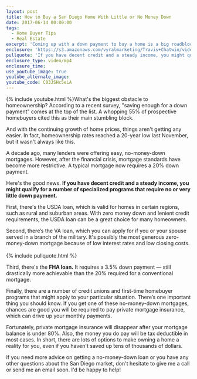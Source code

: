 ```yaml
---
layout: post
title: How to Buy a San Diego Home With Little or No Money Down
date: 2017-06-14 00:00:00
tags:
  - Home Buyer Tips
  - Real Estate
excerpt: 'Coming up with a down payment to buy a home is a big roadblock for many people. However, there are plenty of options for buyers in this position.'
enclosure: 'https://s3.amazonaws.com/vyralmarketing/Travis+Chatwin/videos/San+Diego+Real+Estate-+How+to+Buy+a+San+Diego+Home+With+Little+or+No+Money+Down.mp4'
pullquote: 'If you have decent credit and a steady income, you might qualify for specialized programs that require no or very little down payment.'
enclosure_type: video/mp4
enclosure_time:
use_youtube_image: true
youtube_alternate_image:
youtube_code: C03JSHc5eLA
---
```



{% include youtube.html %}What's the biggest obstacle to homeownership? According to a recent survey, "saving enough for a down payment" comes at the top of the list. A whopping 55% of prospective homebuyers cited this as their main stumbling block.

And with the continuing growth of home prices, things aren't getting any easier. In fact, homeownership rates reached a 20-year low last November, but it wasn't always like this.

A decade ago, many lenders were offering easy, no-money-down mortgages. However, after the financial crisis, mortgage standards have become more restrictive. A typical mortgage now requires a 20% down payment.

Here's the good news. **If you have decent credit and a steady income, you might qualify for a number of specialized programs that require no or very little down payment.**

First, there's the USDA loan, which is valid for homes in certain regions, such as rural and suburban areas. With zero money down and lenient credit requirements, the USDA loan can be a great choice for many homeowners.

Second, there’s the VA loan, which you can apply for if you or your spouse served in a branch of the military. It's possibly the most generous zero-money-down mortgage because of low interest rates and low closing costs.
<br>
<br>{% include pullquote.html %}

Third, there's the **FHA loan.** It requires a 3.5% down payment — still drastically more achievable than the 20% required for a conventional mortgage.

Finally, there are a number of credit unions and first-time homebuyer programs that might apply to your particular situation. There’s one important thing you should know. If you get one of these no-money-down mortgages, chances are good you will be required to pay private mortgage insurance, which can drive up your monthly payments.

Fortunately, private mortgage insurance will disappear after your mortgage balance is under 80%. Also, the money you do pay will be tax deductible in most cases. In short, there are lots of options to make owning a home a reality for you, even if you haven't saved up tens of thousands of dollars.

If you need more advice on getting a no-money-down loan or you have any other questions about the San Diego market, don't hesitate to give me a call or send me an email soon. I'd be happy to help!
